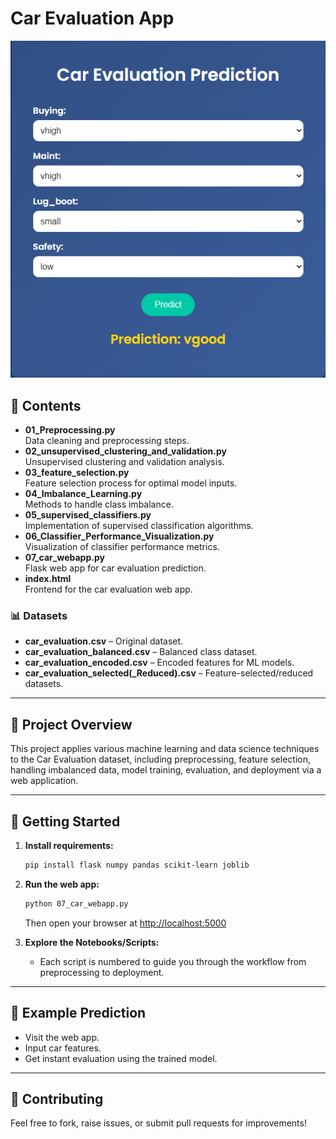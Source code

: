 # Car Evaluation App

![Frontend Screenshot](car_evaluation.png)



## 📂 Contents

- **01_Preprocessing.py**  
  Data cleaning and preprocessing steps.
- **02_unsupervised_clustering_and_validation.py**  
  Unsupervised clustering and validation analysis.
- **03_feature_selection.py**  
  Feature selection process for optimal model inputs.
- **04_Imbalance_Learning.py**  
  Methods to handle class imbalance.
- **05_supervised_classifiers.py**  
  Implementation of supervised classification algorithms.
- **06_Classifier_Performance_Visualization.py**  
  Visualization of classifier performance metrics.
- **07_car_webapp.py**  
  Flask web app for car evaluation prediction.
- **index.html**  
  Frontend for the car evaluation web app.

### 📊 Datasets

- **car_evaluation.csv** – Original dataset.
- **car_evaluation_balanced.csv** – Balanced class dataset.
- **car_evaluation_encoded.csv** – Encoded features for ML models.
- **car_evaluation_selected(_Reduced).csv** – Feature-selected/reduced datasets.

---

## 🚗 Project Overview

This project applies various machine learning and data science techniques to the Car Evaluation dataset, including preprocessing, feature selection, handling imbalanced data, model training, evaluation, and deployment via a web application.

---

## 🚀 Getting Started

1. **Install requirements:**  
   ```bash
   pip install flask numpy pandas scikit-learn joblib
   ```
2. **Run the web app:**  
   ```bash
   python 07_car_webapp.py
   ```
   Then open your browser at [http://localhost:5000](http://localhost:5000)

3. **Explore the Notebooks/Scripts:**  
   - Each script is numbered to guide you through the workflow from preprocessing to deployment.

---

## 🌟 Example Prediction

- Visit the web app.
- Input car features.
- Get instant evaluation using the trained model.


---

## 🤝 Contributing

Feel free to fork, raise issues, or submit pull requests for improvements!


